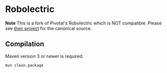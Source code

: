 Robolectric
===========

**Note** This is a fork of Pivotal's Robolectric which is NOT compatible.
Please see [their project][1] for the canonical source.



Compilation
-----------

Maven version 3 or newer is required.

```
mvn clean package
```




 [1]: http://pivotal.github.com/robolectric
